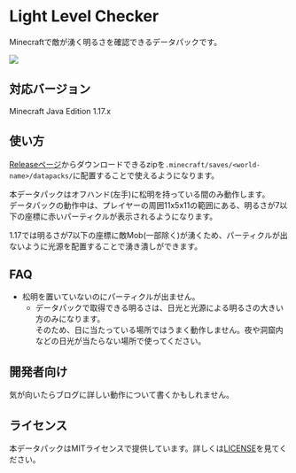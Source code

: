 # Light Level Checker

Minecraftで敵が湧く明るさを確認できるデータパックです。

![](https://user-images.githubusercontent.com/59264002/130331624-d1301069-97eb-4630-89b2-ea7bbbe97958.png)

## 対応バージョン

Minecraft Java Edition 1.17.x  

## 使い方

[Releaseページ](https://github.com/yurkth/light-level-checker/releases)からダウンロードできるzipを`.minecraft/saves/<world-name>/datapacks/`に配置することで使えるようになります。

本データパックはオフハンド(左手)に松明を持っている間のみ動作します。  
データパックの動作中は、プレイヤーの周囲11x5x11の範囲にある、明るさが7以下の座標に赤いパーティクルが表示されるようになります。

1.17では明るさが7以下の座標に敵Mob(一部除く)が湧くため、パーティクルが出ないように光源を配置することで湧き潰しができます。

## FAQ

- 松明を置いていないのにパーティクルが出ません。
  - データパックで取得できる明るさは、日光と光源による明るさの大きい方のみになります。  
  そのため、日に当たっている場所ではうまく動作しません。夜や洞窟内などの日光が当たらない場所で使ってください。

## 開発者向け

気が向いたらブログに詳しい動作について書くかもしれません。

## ライセンス

本データパックはMITライセンスで提供しています。詳しくは[LICENSE](https://github.com/yurkth/light-level-checker/blob/master/LICENSE)を見てください。
